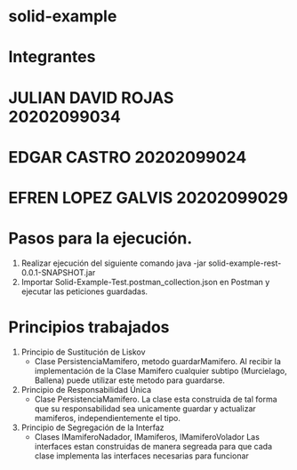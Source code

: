 # solid-example
# Integrantes
# JULIAN DAVID ROJAS 20202099034
# EDGAR CASTRO  20202099024
# EFREN LOPEZ GALVIS 20202099029

# Pasos para la ejecución. 

1. Realizar ejecución del siguiente comando java -jar solid-example-rest-0.0.1-SNAPSHOT.jar
2. Importar Solid-Example-Test.postman_collection.json en Postman y ejecutar las peticiones guardadas.

# Principios trabajados 

1. Principio de Sustitución de Liskov
	- Clase PersistenciaMamifero, metodo guardarMamifero. 
	  Al recibir la implementación de la Clase Mamifero cualquier subtipo (Murcielago, Ballena) puede utilizar este metodo para guardarse.
2. Principio de Responsabilidad Única
	- Clase PersistenciaMamifero. La clase esta construida de tal forma que su responsabilidad sea unicamente guardar y actualizar mamiferos,
		independientemente el tipo.
3. Principio de Segregación de la Interfaz
	- Clases IMamiferoNadador, IMamiferos, IMamiferoVolador
		Las interfaces estan construidas de manera segreada para que 
		cada clase implementa las interfaces necesarias para funcionar